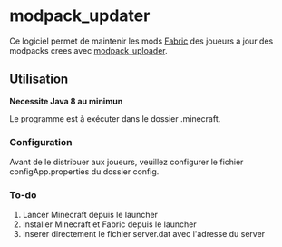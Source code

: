 # modpack_updater

Ce logiciel permet de maintenir les mods [Fabric](https://fabricmc.net/) des joueurs a jour des modpacks crees avec [modpack_uploader](https://github.com/lebonq/modpack_uploader).

## Utilisation

**Necessite Java 8 au minimun**

Le programme est à exécuter dans le dossier .minecraft.

### Configuration

Avant de le distribuer aux joueurs, veuillez configurer le fichier configApp.properties du dossier config.

### To-do

1. Lancer Minecraft depuis le launcher
2. Installer Minecraft et Fabric depuis le launcher
3. Inserer directement le fichier server.dat avec l'adresse du server
